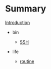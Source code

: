 # Summary

[Introduction](README.md)

* bin
  * [SSH](bin/ssh.md)

* life
  * [routine](life/routine.md)

